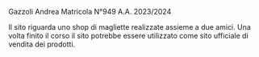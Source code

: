 Gazzoli Andrea Matricola N°949 A.A. 2023/2024

Il sito riguarda uno shop di magliette realizzate assieme a due amici.
Una volta finito il corso il sito potrebbe essere utilizzato come sito ufficiale di vendita dei prodotti.
